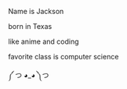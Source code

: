 Name is Jackson

born in Texas

like anime and coding

favorite class is computer science

༼ つ ◕_◕ ༽つ
